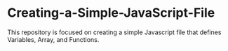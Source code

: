 # Creating-a-Simple-JavaScript-File
This repository is focused on creating a simple Javascript file that defines Variables, Array, and Functions.
